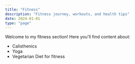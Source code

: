 ```yaml
---
title: "Fitness"
description: "Fitness journey, workouts, and health tips"
date: 2024-01-01
type: "page"
---
```


Welcome to my fitness section! Here you'll find content about:

- Calisthenics
- Yoga
- Vegetarian Diet for fitness
